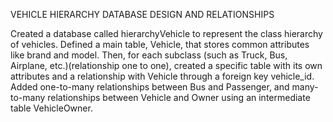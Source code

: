 VEHICLE HIERARCHY DATABASE DESIGN AND RELATIONSHIPS

Created a database called hierarchyVehicle to represent the class hierarchy of vehicles. Defined a main table, Vehicle, that stores common attributes like brand and model. Then, for each subclass (such as Truck, Bus, Airplane, etc.)(relationship one to one), 
created a specific table with its own attributes and a relationship with Vehicle through a foreign key vehicle_id. Added one-to-many relationships between Bus and Passenger, and many-to-many relationships between Vehicle and Owner using an intermediate table VehicleOwner.
